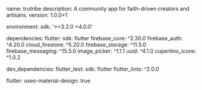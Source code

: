 name: trutribe
description: A community app for faith-driven creators and artisans.
version: 1.0.0+1

environment:
  sdk: '>=3.2.0 <4.0.0'

dependencies:
  flutter:
    sdk: flutter
  firebase_core: ^2.30.0
  firebase_auth: ^4.20.0
  cloud_firestore: ^5.20.0
  firebase_storage: ^11.5.0
  firebase_messaging: ^15.5.0
  image_picker: ^1.1.1
  uuid: ^4.1.0
  cupertino_icons: ^1.0.2

dev_dependencies:
  flutter_test:
    sdk: flutter
  flutter_lints: ^2.0.0

flutter:
  uses-material-design: true
